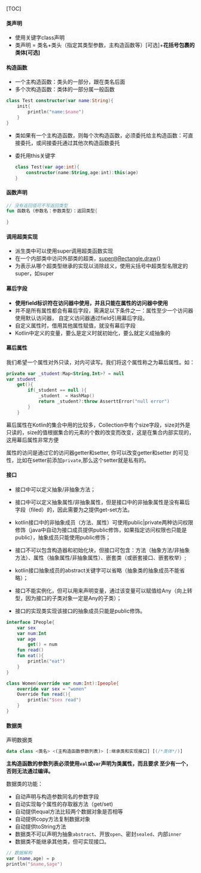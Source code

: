 [TOC]



#### 类声明

- 使用关键字class声明
- 类声明 = 类名+类头（指定其类型参数，主构造函数等）[可选]+**花括号包裹的类体[可选]**

#### 构造函数

- 一个主构造函数：类头的一部分，跟在类名后面
- 多个次构造函数：类体的一部分属一般函数

```kotlin
class Test constructor(var name:String){
	init{
		println("name:$name")
	}
}
```

- 类如果有一个主构造函数，则每个次构造函数，必须委托给主构造函数：可直接委托，或间接委托通过其他次构造函数委托

- 委托用this关键字

  ```kotlin
  class Test(var age:int){
      constructor(name:String,age:int):this(age)
  }
  ```

  

#### 函数声明

 	

```kotlin
// 没有返回值可不写返回类型
fun 函数名（参数名：参数类型）：返回类型{
    
}
```

#### 调用超类实现

- 派生类中可以使用super调用超类函数实现
- 在一个内部类中访问外部类的超类，super@Rectangle.draw()
- 为表示从哪个超类型继承的实现以消除歧义，使用尖括号中超类型名限定的super，如super<Base>

#### 幕后字段

- **使用field标识符在访问器中使用，并且只能在属性的访问器中使用**
- 并不是所有属性都会有幕后字段，需满足以下条件之一：属性至少一个访问器使用默认访问器， 自定义访问器通过field引用幕后字段。
- 自定义属性时，借用其他属性赋值，就没有幕后字段
- Kotlin中定义的变量，要么是定义时就初始化，要么就定义成抽象的

#### 幕后属性

我们希望一个属性对外只读，对内可读写。我们将这个属性称之为幕后属性。如：

```kotlin
private var _student:Map<String,Int>? = null
var student
	get(){
        if(_student == null ){
            _student  = HashMap()
            return _student?:throw AsserttError("null error")
        }
    }
```

幕后属性在Kotlin的集合中用的比较多，Collection中有个size字段，size对外是只读的，size的值根据集合的元素的个数的改变而改变，这是在集合内部实现的，这用幕后属性非常方便



属性的访问是通过它的访问器getter和setter, 你可以改变getter和setter 的可见性，比如在setter前添加`private`,那么这个setter就是私有的。

#### 接口

- 接口中可以定义抽象/非抽象方法；

- 接口中可以定义抽象属性/非抽象属性，但是接口中的非抽象属性是没有幕后字段（filed）的，因此需要为之提供get-set方法。
- kotlin接口中的非抽象成员（方法、属性）可使用public|private两种访问权限修饰（java中自动为接口成员提供public修饰，如果指定访问权限也只能是public），抽象成员只能使用public修饰；
- 接口不可以包含构造器和初始化块，但接口可包含：方法（抽象方法/非抽象方法）、属性（抽象属性/非抽象属性）、嵌套类（或嵌套接口、嵌套枚举）;
- kotlin接口抽象成员的abstract关键字可以省略（抽象类的抽象成员不能省略）；
- 接口不能实例化，但可以用来声明变量，通过该变量可以赋值给Any（向上转型，因为接口的子类对象一定是Any的子类）；
- 接口的实现类实现该接口的抽象成员只能是public修饰。

```kotlin
interface IPeople{
    var sex
    var num:Int
    var age
    	get() = num
    fun read()
    fun eat(){
        println("eat")
    }
}

class Women(override var num:Int):Ipeople{
    override var sex = "women"
    Override fun read(){
        println("$sex read")
    }
}
```

#### 数据类

声明数据类

```kotlin
data class <类名> <(主构造函数参数列表)> [:继承类和实现接口] [(/*类体*/)]

```

**主构造函数的参数列表必须使用`val`或`var`声明为类属性，而且要求 至少有一个，否则无法通过编译。**

数据类的功能：

- 自动声明与构造参数同名的参数字段
- 自动实现每个属性的存取器方法（get/set)
- 自动提供equal方法比较两个数据对象是否相等
- 自动提供copy方法复制数据对象
- 自动提供toString方法
- 数据类不可以声明为抽象`abstract`、开放`open`、密封`sealed`、内部`inner`
- 数据类不能继承其他类，但可实现接口。

```kotlin
// 数据解构
var (name,age) = p
println("$name,$age")
```



